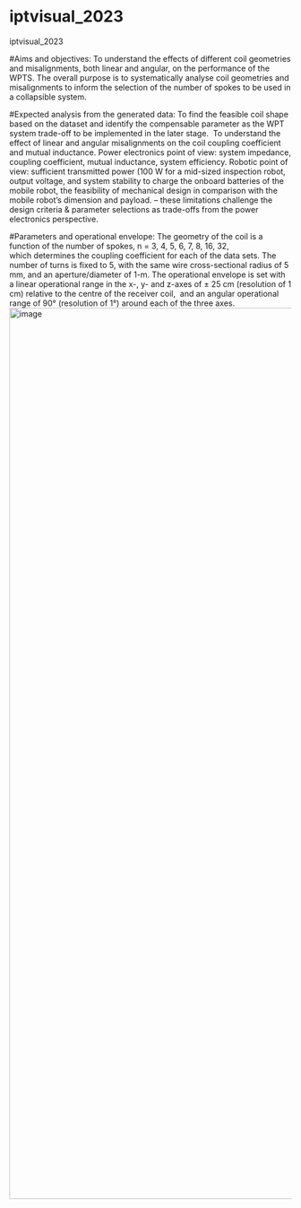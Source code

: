 # iptvisual_2023
iptvisual_2023

#Aims and objectives:
To understand the effects of different coil geometries and misalignments, both linear and angular, on the performance of the WPTS.
The overall purpose is to systematically analyse coil geometries and misalignments to inform the selection of the number of spokes to be used in a collapsible system.

#Expected analysis from the generated data:
To find the feasible coil shape based on the dataset and identify the compensable parameter as the WPT system trade-off to be implemented in the later stage.  
To understand the effect of linear and angular misalignments on the coil coupling coefficient and mutual inductance.
Power electronics point of view: system impedance, coupling coefficient, mutual inductance, system efficiency.
Robotic point of view: sufficient transmitted power (100 W for a mid-sized inspection robot, output voltage, and system stability to charge the onboard batteries of the mobile robot, the feasibility of mechanical design in comparison with the mobile robot’s dimension and payload. – these limitations challenge the design criteria & parameter selections as trade-offs from the power electronics perspective. 


#Parameters and operational envelope:
The geometry of the coil is a function of the number of spokes, n = 3, 4, 5, 6, 7, 8, 16, 32, which determines the coupling coefficient for each of the data sets.
The number of turns is fixed to 5, with the same wire cross-sectional radius of 5 mm, and an aperture/diameter of 1-m. 
The operational envelope is set with a linear operational range in the x-, y- and z-axes of ± 25 cm (resolution of 1 cm) relative to the centre of the receiver coil,  
and an angular operational range of 90° (resolution of 1°) around each of the three axes. 
<img width="1590" alt="image" src="https://github.com/norhakimhassan/iptvisual_2023/assets/81666702/b246cac1-dc88-4058-9d0a-748386f0d7c5">
